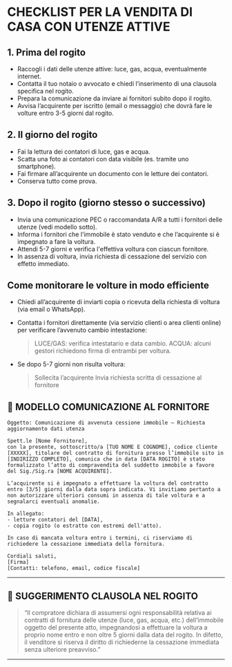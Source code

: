 # CHECKLIST PER LA VENDITA DI CASA CON UTENZE ATTIVE

## 1. Prima del rogito

- Raccogli i dati delle utenze attive: luce, gas, acqua, eventualmente internet.
- Contatta il tuo notaio o avvocato e chiedi l’inserimento di una clausola specifica nel rogito.
- Prepara la comunicazione da inviare ai fornitori subito dopo il rogito.
- Avvisa l’acquirente per iscritto (email o messaggio) che dovrà fare le volture entro 3-5 giorni dal rogito.

## 2. Il giorno del rogito

- Fai la lettura dei contatori di luce, gas e acqua.
- Scatta una foto ai contatori con data visibile (es. tramite uno smartphone).
- Fai firmare all’acquirente un documento con le letture dei contatori.
- Conserva tutto come prova.


## 3. Dopo il rogito (giorno stesso o successivo)

- Invia una comunicazione PEC o raccomandata A/R a tutti i fornitori delle utenze (vedi modello sotto).
- Informa i fornitori che l'immobile è stato venduto e che l’acquirente si è impegnato a fare la voltura.
- Attendi 5-7 giorni e verifica l'effettiva voltura con ciascun fornitore.
- In assenza di voltura, invia richiesta di cessazione del servizio con effetto immediato.


## Come monitorare le volture in modo efficiente

- Chiedi all’acquirente di inviarti copia o ricevuta della richiesta di voltura (via email o WhatsApp).
- Contatta i fornitori direttamente (via servizio clienti o area clienti online) per verificare l’avvenuto cambio intestazione:
  > LUCE/GAS: verifica intestatario e data cambio.
  > ACQUA: alcuni gestori richiedono firma di entrambi per voltura.

- Se dopo 5-7 giorni non risulta voltura:
  > Sollecita l’acquirente
  >Invia richiesta scritta di cessazione al fornitore


## 📝 **MODELLO COMUNICAZIONE AL FORNITORE**

```
Oggetto: Comunicazione di avvenuta cessione immobile – Richiesta aggiornamento dati utenza

Spett.le [Nome Fornitore],
con la presente, sottoscritto/a [TUO NOME E COGNOME], codice cliente [XXXXX], titolare del contratto di fornitura presso l’immobile sito in [INDIRIZZO COMPLETO], comunica che in data [DATA ROGITO] è stato formalizzato l’atto di compravendita del suddetto immobile a favore del Sig./Sig.ra [NOME ACQUIRENTE].

L’acquirente si è impegnato a effettuare la voltura del contratto entro [3/5] giorni dalla data sopra indicata. Vi invitiamo pertanto a non autorizzare ulteriori consumi in assenza di tale voltura e a segnalarci eventuali anomalie.

In allegato:  
- letture contatori del [DATA],  
- copia rogito (o estratto con estremi dell'atto).

In caso di mancata voltura entro i termini, ci riserviamo di richiedere la cessazione immediata della fornitura.

Cordiali saluti,  
[Firma]  
[Contatti: telefono, email, codice fiscale]  
```

---

## 📄 **SUGGERIMENTO CLAUSOLA NEL ROGITO**

> “Il compratore dichiara di assumersi ogni responsabilità relativa ai contratti di fornitura delle utenze (luce, gas, acqua, etc.) dell’immobile oggetto del presente atto, impegnandosi a effettuare la voltura a proprio nome entro e non oltre 5 giorni dalla data del rogito. In difetto, il venditore si riserva il diritto di richiederne la cessazione immediata senza ulteriore preavviso.”

---
